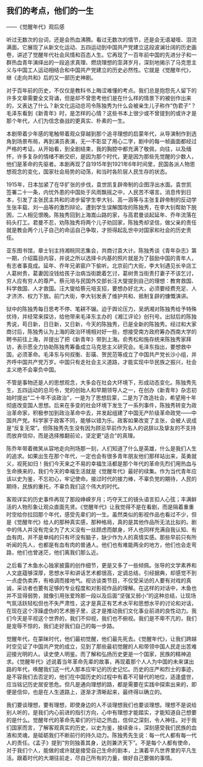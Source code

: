 ## 我们的考点，他们的一生
——《觉醒年代》观后感

听过无数次的台词，还是会热血沸腾。看过无数次的情节，还是会无语凝噎、泪流满面。它展现了从新文化运动、五四运动到中国共产党建立这段波澜壮阔的历史画卷，讲述了觉醒年代社会风情和百态人生。它再现了一百年前中国的先进分子和一群热血青年演绎出的一段追求真理、燃烧理想的澎湃岁月，深刻地揭示了马克思主义与中国工人运动相结合和中国共产党建立的历史必然性。它就是《觉醒年代》，继《走向共和》后的又一部历史神剧。

对于百年前的历史，不仅仅是教科书上晦涩难懂的考点。我们总是抱怨先人留下的许多文章需要全文背诵，但是却不曾思考他们是在什么样的情景下的被创作出来的，又表达了什么？新文化运动总司令陈独秀为什么会被亲生儿子称作“伪君子”？毛泽东看到《新青年》时，是怎样的心情？这些书本上很少或不曾提到的或许才是那个年代，人们为信念奋战的更真实、朴素的一生。

本剧带着少年感的笔触带着观众穿越到那个追寻理想的启蒙年代，从导演制作到选角到场景布局，再到演员表演，无一不彰显了用心二字，剧中的每一帧画面都经过严格的考证。从开始看，到全剧结束，我的胸腔中都充满了敬佩，向往，以及缅怀，许多复杂的情绪不断交织，是因为那个时代，更是因为那些先觉醒的少数人，他们是革命的先驱者。本剧再现了自1915年到1921年6年时间里，民国各派人物思想观念的变化，国家社会局势的动荡，和当时各阶层人民生存的状态。

1915年，日本加紧了在华扩张的步伐，袁世凯复辟帝制的企图浮出水面。袁世凯签署二十一条，内忧外患的中国处于风雨飘摇之中，人民苦不堪言。消息传到日本，引发了主张民主共和的进步留学生李大钊、高一涵等与主张复辟帝制的反动学生张丰载、刘一品等的激烈辩论。遭到学生误解围攻的陈独秀，在李大钊帮助下脱困，二人相见恨晚。陈独秀回到上海嵩山路的家，与高君曼谈起延年、乔年流落在码头打工。君曼不忍，劝陈独秀将两个儿子劝回家，陈独秀却坚信，做父亲的责任就是教会两个儿子自己的命运自己争取，才担得起乱世中对国家和社会的历史责任。

亚东图书馆，章士钊主持湘皖同志集会，共商讨袁大计。陈独秀谈《青年杂志》第一期，介绍篇目内容，并说之所以选择卡内基的照片就是为了鼓励中国的青年人，有志者事竟成。延年、乔年兄弟窗户下偷听。北京前门大街，李大钊遇见长辛店工人葛树贵，葛妻因没钱给孩子治病当街跪着乞讨，葛树贵当街责打妻子不该乞讨，穷人应有穷人的尊严。蔡元培与民国外交部长汪大燮提到自己的理想：教育救国、科学救国、人才救国。汪大燮给蔡元培支招，要想办好北大，必须要经费充足、人才济济、权力下放。前门大街，李大钊发表了维护共和、抵制复辟的慷慨演讲。

狱中的陈独秀每日思考不停、笔耕不辍。迫于舆论压力，吴炳湘对陈独秀给予特殊优待，并经常来探访，给他带来毛泽东主办的《湘江评论》创刊号。出狱后的陈独秀说，苟日新，日日新，又日新，今天的陈独秀，已是全新的陈独秀。经过和大家商讨后，陈独秀认为上海的政治环境相对好一些，想接受南方政府筹办西南大学的聘书前往上海，并提出了把《新青年》带到上海。俞秀松和施存统来陈独秀家拜访，表示愿全力协助陈独秀筹备成立马克思主义研究会。毛泽东指出，要想救中国，必须革命。毛泽东与何叔衡、彭璜、贺民范等成立了中国共产党长沙小组，并齐呼中国共产党万岁。中国只有走社会主义道路，才能实现中华民族之振兴，社会主义绝不会辜负中国。

不管是事物还是人的思想观念，大多会在社会大环境下，形成动态变化。陈独秀先生，五四运动的总司令，党的创始人和早期领导人之一，在创办《新青年》杂志初始时提出"二十年不谈政治"，一是为了思想启蒙，二是为了改造社会，希望用十年彻底改变国人思想。后来在多变的社会环境下发生了一系列事件，陈独秀转变为政治革命家，积极参加到政治革命中去，并发起组建了中国无产阶级革命政党——中国共产党。科学家于政客不同，能够以错为乐。政客如果改变了主张，会被人说成是“反复无常”。但陈独秀先生没有因为顾忌早前作为名人的说辞以及挚友的不支持而放弃信仰，而是选择推翻前论，坚定更"适合"的真理。

陈乔年带着微笑从容地走向刑场那一刻，人们知道了什么是英雄，什么是我们人生的追求。如果出生在那个年代，一定也会有很多青年朋友他们那样站出来，英勇就义，视死如归！我们今天来之不易的幸福生活都是那个年代的革命先烈们用热血与生命换来的，我们今天的幸福生活就是《觉醒年代》最好的续集。作为当代青年应该以史为鉴，不忘初心，牢记使命。接过时代的接力棒，不辜负党的期待，人民的期待，民族的重托，不辜负我们这个伟大的时代。

客观详实的历史事件再现了那段峥嵘岁月；巧夺天工的镜头语言扣人心弦；丰满鲜活的人物形象让观众直面先贤。《觉醒年代》让我觉得不是在看剧，而是隔着重重时空给你拉回那个年代，感受先辈们的一生。虽然类似的影视作品也看过不少，但是《觉醒年代》给人的那种真实感，那种格局，真的是其他作品所无法比拟的。剧中的伟人并没有完全为了大义没有一丝顾虑而献身，坏人也同样充满自我认知、有血有肉，并不是单纯的只有坏没有脑子，缺少作为人的真情实感。那些早前只有所听闻的先人，也都是有血有肉的普通人。他们也有难能两全的地方，他们也会走弯路，他们也曾迷茫，他们离我们那么近。

之后看了木鱼水心独家披露的创作细节，更是又多了一些倾佩。张导的文学素养和人文底蕴够深厚，思想水平和讲话艺术都很高，定调总结，引经据典，却感觉不到一点虚伪卖弄，有格调而接地气。视访谈类节目，不仅受采访的人要有对戏的真诚，采访者也要有足够的专业程度和对影视作品的理解。在这样的对话中，木鱼也并不显得弱势，就像引用张爱玲那一段以及后面“坚强又弱小”的这种总结，让现场气氛活跃轻松但也不失严肃性，这才是真正有艺术水平和思想水平的讨论和对话，在现在这个浮躁虚伪的艺术圈子里，这才是推动我们文化事业前进的良性动力。我们今天是平视这个世界的，我们不仰视，我们也不俯视。我们是不卑不亢的，我们是宠辱不惊的，我们走好我们自己的每一步路。

觉醒年代，在蒙昧时代，他们最初觉醒，他们最先死去。《觉醒年代》，让我们跨越时空见证了中国共产党的成立，见到了那些最初觉醒的人和带领中国人民走出苦难迎接光明的人。读史使人明鉴。而了解和弘扬历史更是一个国家，民族的精神追求。《觉醒年代》述说着当年革命先辈的故事，再现着那个人人为中国的未来谋出路的年代，唤醒我们这一代人那本应牢记的历史记忆。历史的庄严和烈士的事迹，是不容我们去否定的，他们在中国历史的过程中有着不可替代的地位，适逢盛世，应当铭记历史居安思危。但凡是通向理想的路，都是需要在实践中探索出来的，即便是信仰，也是在人生道路上，逐渐才清晰起来，最终得以确立的。

我们要谈理想，要有理想，即使身边的人不谈理想我们也要谈理想。理想不是说给别人听的，是我们内心前进的指引方向，心中有理想才能踏实，才能知道自己想要的是什么。觉醒年代的革命先辈们的行动之热血，信仰之深刻，令人神往。对于我们国家而言，了解客观真实的历史，以史为鉴，接续奋斗，深刻感受我们民族的血液和灵魂，是砥砺我们不断前行的持久动力。陈独秀先生说：每一代人都有每一代人的责任。《孟子》提到“穷则独善其身，达则兼济天下”。不是每个人都有使命，对于我们个人，能做的或许就是接受自己生命的剧本，上演着平凡世界里的平凡生活。跟着时代的大潮往前走，尽自己所有的力量，做好自己要做的事情。
